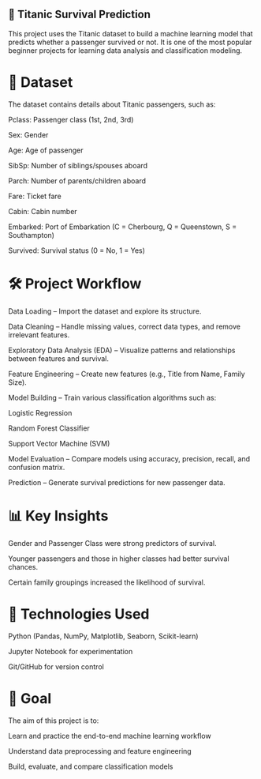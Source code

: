 ## 🚢 Titanic Survival Prediction
This project uses the Titanic dataset to build a machine learning model that predicts whether a passenger survived or not.
It is one of the most popular beginner projects for learning data analysis and classification modeling.

# 📂 Dataset
The dataset contains details about Titanic passengers, such as:

Pclass: Passenger class (1st, 2nd, 3rd)

Sex: Gender

Age: Age of passenger

SibSp: Number of siblings/spouses aboard

Parch: Number of parents/children aboard

Fare: Ticket fare

Cabin: Cabin number

Embarked: Port of Embarkation (C = Cherbourg, Q = Queenstown, S = Southampton)

Survived: Survival status (0 = No, 1 = Yes)

# 🛠️ Project Workflow
Data Loading – Import the dataset and explore its structure.

Data Cleaning – Handle missing values, correct data types, and remove irrelevant features.

Exploratory Data Analysis (EDA) – Visualize patterns and relationships between features and survival.

Feature Engineering – Create new features (e.g., Title from Name, Family Size).

Model Building – Train various classification algorithms such as:

Logistic Regression

Random Forest Classifier

Support Vector Machine (SVM)

Model Evaluation – Compare models using accuracy, precision, recall, and confusion matrix.

Prediction – Generate survival predictions for new passenger data.

# 📊 Key Insights
Gender and Passenger Class were strong predictors of survival.

Younger passengers and those in higher classes had better survival chances.

Certain family groupings increased the likelihood of survival.

# 🧰 Technologies Used
Python (Pandas, NumPy, Matplotlib, Seaborn, Scikit-learn)

Jupyter Notebook for experimentation

Git/GitHub for version control

# 🎯 Goal
The aim of this project is to:

Learn and practice the end-to-end machine learning workflow

Understand data preprocessing and feature engineering

Build, evaluate, and compare classification models
